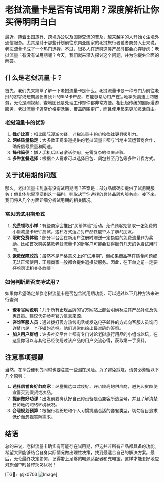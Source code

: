 # 老挝流量卡是否有试用期？深度解析让你买得明明白白

最近，随着出国旅行、跨境办公以及国际交流的普及，越来越多的人开始关注境外通信服务。尤其是对于那些计划前往东南亚国家的老挝旅行者或者商务人士来说，老挝流量卡成了一个热门选择。不过，很多人在选购这类产品时都会心存疑虑：老挝流量卡有没有试用期呢？今天，我们就来深入探讨这个问题，并为你提供全面的解答。

## 什么是老挝流量卡？

首先，我们先来简单了解一下老挝流量卡是什么。老挝流量卡是一种专门为前往老挝的游客或短期居住者设计的SIM卡产品。它能够帮助用户在当地享受高速上网服务，无论是刷视频、查地图还是处理工作邮件都非常方便。相比起传统的国际漫游服务，老挝流量卡通常价格更低廉，覆盖范围更广，而且使用起来更加灵活自由。

### 老挝流量卡的优势

1. **性价比高**：相比国际漫游套餐，老挝流量卡的价格往往更具吸引力。
2. **网络质量稳定**：大多数正规渠道提供的老挝流量卡都与当地主流运营商合作，确保信号质量和网速。
3. **操作简便**：插入手机后即可激活使用，无需复杂的设置步骤。
4. **多种套餐选择**：根据个人需求可以选择日包、周包甚至月包等多种计费方式。

## 关于试用期的问题

那么，老挝流量卡到底有没有试用期呢？答案是：部分品牌确实提供了试用期服务！但具体能否享受到这一福利，则取决于你选择的具体品牌和服务商。接下来，我们将从几个方面详细分析试用期的相关情况。

### 常见的试用期形式

1. **免费领取小样**：有些商家会推出“买前体验”活动，允许顾客先领取一张免费的小额流量卡进行测试。这种方式适合对产品性能不太了解的朋友。
2. **限时免费体验**：部分平台会在新用户注册时赠送一定额度的免费流量作为奖励。比如首次购买某款老挝流量卡的新客户可能会获得额外几天的免费试用时间。
3. **退款保障政策**：虽然不是严格意义上的“试用期”，但如果商品存在质量问题或无法正常使用，正规商家一般都会提供退换货服务。因此，在下单之前一定要仔细阅读相关条款哦！

### 如何判断是否支持试用？

如果你希望确定某款老挝流量卡是否包含试用期功能，可以通过以下几种方法来进行查询：

- **查看官网说明**：几乎所有正规品牌的官方网站上都会明确标注其产品特点及优惠政策。建议优先参考官方信息来源。
- **咨询客服人员**：通过拨打官方热线电话或发送电子邮件的方式向客服人员询问详情也是一个不错的选择。他们通常能给出最准确的答案。
- **加入用户群组**：许多社交平台上都有专门讨论老挝旅行用品的小组或论坛，在这里你可以与其他已经使用过该产品的用户交流心得，获取第一手资料。

## 注意事项提醒

当然，在享受便利的同时也要注意一些潜在风险。为了避免踩坑，请务必遵循以下几个原则：

1. **选择信誉良好的商家**：尽量挑选口碑较好、评价较高的供应商，避免因贪图便宜而买到假货或次品。
2. **提前做好功课**：出发前要确认好自己的设备是否兼容所选型号，并且了解清楚目的地的网络环境状况。
3. **合理规划预算**：根据行程长短和个人习惯挑选合适的套餐类型，切勿盲目追求低价而忽视实际需求。

## 结语

总的来说，老挝流量卡确实有可能存在试用期，但这并非所有产品都具备的功能。希望大家能够结合自身实际情况做出理性决策，找到最适合自己的解决方案。最后，无论最终决定如何，记得带上足够的电源适配器和充电宝，这样才能更好地应对旅途中的各种突发状况！

[TG💪+ @jx0703 ![Image](https://github.com/user-attachments/assets/dbca1d08-cadb-493c-b0ec-ad6f7a83f270)]